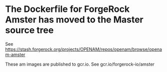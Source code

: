 # The Dockerfile for ForgeRock Amster has moved to the Master source tree

See https://stash.forgerock.org/projects/OPENAM/repos/openam/browse/openam-amster


These am images are published to gcr.io. See gcr.io/forgerock-io/amster
